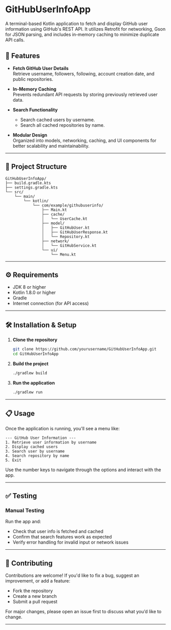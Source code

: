 # GitHubUserInfoApp

A terminal-based Kotlin application to fetch and display GitHub user information using GitHub's REST API. It utilizes Retrofit for networking, Gson for JSON parsing, and includes in-memory caching to minimize duplicate API calls.

## 🚀 Features

- **Fetch GitHub User Details**  
  Retrieve username, followers, following, account creation date, and public repositories.

- **In-Memory Caching**  
  Prevents redundant API requests by storing previously retrieved user data.

- **Search Functionality**  
  - Search cached users by username.  
  - Search all cached repositories by name.

- **Modular Design**  
  Organized into models, networking, caching, and UI components for better scalability and maintainability.

---

## 📁 Project Structure

```
GitHubUserInfoApp/
├── build.gradle.kts
├── settings.gradle.kts
└── src/
    └── main/
        └── kotlin/
            └── com/example/githubuserinfo/
                ├── Main.kt
                ├── cache/
                │   └── UserCache.kt
                ├── model/
                │   ├── GitHubUser.kt
                │   ├── GitHubUserResponse.kt
                │   └── Repository.kt
                ├── network/
                │   └── GitHubService.kt
                └── ui/
                    └── Menu.kt
```

---

## ⚙️ Requirements

- JDK 8 or higher  
- Kotlin 1.8.0 or higher  
- Gradle  
- Internet connection (for API access)

---

## 🛠️ Installation & Setup

1. **Clone the repository**  
   ```bash
   git clone https://github.com/yourusername/GitHubUserInfoApp.git
   cd GitHubUserInfoApp
   ```

2. **Build the project**  
   ```bash
   ./gradlew build
   ```

3. **Run the application**  
   ```bash
   ./gradlew run
   ```

---

## 📋 Usage

Once the application is running, you'll see a menu like:

```
--- GitHub User Information ---
1. Retrieve user information by username
2. Display cached users
3. Search user by username
4. Search repository by name
5. Exit
```

Use the number keys to navigate through the options and interact with the app.

---

## ✅ Testing

### Manual Testing

Run the app and:

- Check that user info is fetched and cached  
- Confirm that search features work as expected  
- Verify error handling for invalid input or network issues  

---

## 🤝 Contributing

Contributions are welcome! If you'd like to fix a bug, suggest an improvement, or add a feature:

- Fork the repository
- Create a new branch
- Submit a pull request

For major changes, please open an issue first to discuss what you’d like to change.

---


